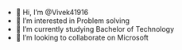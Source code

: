 - 👋 Hi, I’m @Vivek41916
- 👀 I’m interested in Problem solving
- 🌱 I’m currently studying Bachelor of Technology
- 💞️ I’m looking to collaborate on Microsoft

<!---
Vivek41916/Vivek41916 is a ✨ special ✨ repository because its `README.md` (this file) appears on your GitHub profile.
You can click the Preview link to take a look at your changes.
--->
